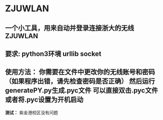 # ZJUWLAN
一个小工具，用来自动并登录连接浙大的无线ZJUWLAN 
-----
**要求:**
python3环境 urllib socket
----
**使用方法：**
你需要在文件中更改你的无线账号和密码（如果程序出错，请先检查密码是否正确）
然后运行generatePY.py生成.pyc文件
可以直接双击.pyc文件或者将.pyc设置为开机启动
---
**测试：**
紫金港校区没有问题
